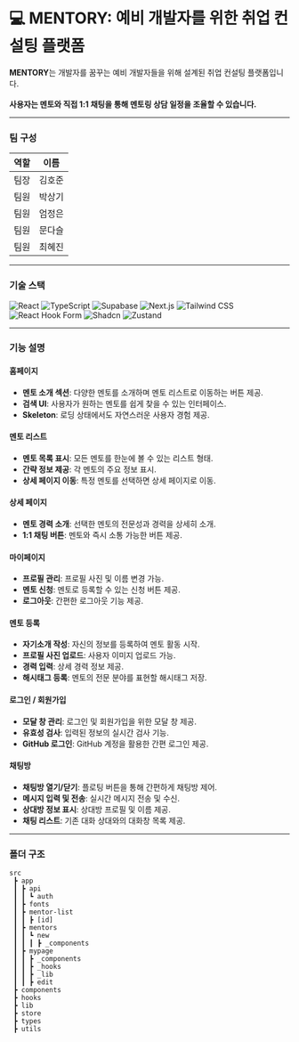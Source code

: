 # 💻 MENTORY: 예비 개발자를 위한 취업 컨설팅 플랫폼

**MENTORY**는 개발자를 꿈꾸는 예비 개발자들을 위해 설계된 취업 컨설팅 플랫폼입니다.<br/><br/>
**사용자는 멘토와 직접 1:1 채팅을 통해 멘토링 상담 일정을 조율할 수 있습니다.**

---

### **팀 구성**
| 역할  | 이름  |
|:-----:|:-----:|
| 팀장  | 김호준 |
| 팀원  | 박상기 |
| 팀원  | 엄정은 |
| 팀원  | 문다슬 |
| 팀원  | 최혜진 |

---

### **기술 스택**

![React](https://img.shields.io/badge/React-61DAFB?logo=react&logoColor=white&style=for-the-badge)
![TypeScript](https://img.shields.io/badge/TypeScript-3178C6?logo=typescript&logoColor=white&style=for-the-badge)
![Supabase](https://img.shields.io/badge/Supabase-3ECF8E?logo=supabase&logoColor=white&style=for-the-badge)
![Next.js](https://img.shields.io/badge/Next.js-000000?logo=nextdotjs&logoColor=white&style=for-the-badge)
![Tailwind CSS](https://img.shields.io/badge/TailwindCSS-06B6D4?logo=tailwindcss&logoColor=white&style=for-the-badge)
![React Hook Form](https://img.shields.io/badge/React_Hook_Form-EC5990?logo=reacthookform&logoColor=white&style=for-the-badge)
![Shadcn](https://img.shields.io/badge/Shadcn-121212?logo=shadcn&logoColor=white&style=for-the-badge)
![Zustand](https://img.shields.io/badge/Zustand-FFC107?logo=zustand&logoColor=white&style=for-the-badge)

---

### **기능 설명**

#### **홈페이지**
- **멘토 소개 섹션**: 다양한 멘토를 소개하며 멘토 리스트로 이동하는 버튼 제공.
- **검색 UI**: 사용자가 원하는 멘토를 쉽게 찾을 수 있는 인터페이스.
- **Skeleton**: 로딩 상태에서도 자연스러운 사용자 경험 제공.

#### **멘토 리스트**
- **멘토 목록 표시**: 모든 멘토를 한눈에 볼 수 있는 리스트 형태.
- **간략 정보 제공**: 각 멘토의 주요 정보 표시.
- **상세 페이지 이동**: 특정 멘토를 선택하면 상세 페이지로 이동.

#### **상세 페이지**
- **멘토 경력 소개**: 선택한 멘토의 전문성과 경력을 상세히 소개.
- **1:1 채팅 버튼**: 멘토와 즉시 소통 가능한 버튼 제공.

#### **마이페이지**
- **프로필 관리**: 프로필 사진 및 이름 변경 가능.
- **멘토 신청**: 멘토로 등록할 수 있는 신청 버튼 제공.
- **로그아웃**: 간편한 로그아웃 기능 제공.

#### **멘토 등록**
- **자기소개 작성**: 자신의 정보를 등록하여 멘토 활동 시작.
- **프로필 사진 업로드**: 사용자 이미지 업로드 가능.
- **경력 입력**: 상세 경력 정보 제공.
- **해시태그 등록**: 멘토의 전문 분야를 표현할 해시태그 저장.

#### **로그인 / 회원가입**
- **모달 창 관리**: 로그인 및 회원가입을 위한 모달 창 제공.
- **유효성 검사**: 입력된 정보의 실시간 검사 기능.
- **GitHub 로그인**: GitHub 계정을 활용한 간편 로그인 제공.

#### **채팅방**
- **채팅방 열기/닫기**: 플로팅 버튼을 통해 간편하게 채팅방 제어.
- **메시지 입력 및 전송**: 실시간 메시지 전송 및 수신.
- **상대방 정보 표시**: 상대방 프로필 및 이름 제공.
- **채팅 리스트**: 기존 대화 상대와의 대화창 목록 제공.

---

### **폴더 구조**

```plaintext
src
 ┣ app
 ┃ ┣ api
 ┃ ┃ ┗ auth
 ┃ ┣ fonts
 ┃ ┣ mentor-list
 ┃ ┃ ┣ [id]
 ┃ ┣ mentors
 ┃ ┃ ┗ new
 ┃ ┃ ┃ ┣ _components
 ┃ ┣ mypage
 ┃ ┃ ┣ _components
 ┃ ┃ ┣ _hooks
 ┃ ┃ ┣ _lib
 ┃ ┃ ┣ edit
 ┣ components
 ┣ hooks
 ┣ lib
 ┣ store
 ┣ types
 ┣ utils
```

